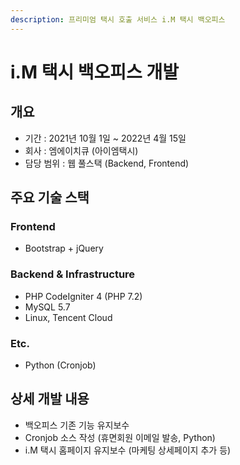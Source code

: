 ```yaml
---
description: 프리미엄 택시 호출 서비스 i.M 택시 백오피스
---
```


# i.M 택시 백오피스 개발

## 개요

* 기간 : 2021년 10월 1일 \~ 2022년 4월 15일
* 회사 : 엠에이치큐 (아이엠택시)
* 담당 범위 : 웹 풀스택 (Backend, Frontend)



## 주요 기술 스택

### Frontend

* Bootstrap + jQuery

### Backend & Infrastructure

* PHP CodeIgniter 4 (PHP 7.2)
* MySQL 5.7
* Linux, Tencent Cloud

### Etc.

* Python (Cronjob)



## 상세 개발 내용

* 백오피스 기존 기능 유지보수
* Cronjob 소스 작성 (휴면회원 이메일 발송, Python)
* i.M 택시 홈페이지 유지보수 (마케팅 상세페이지 추가 등)

